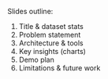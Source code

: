 Slides outline:
1. Title & dataset stats
2. Problem statement
3. Architecture & tools
4. Key insights (charts)
5. Demo plan
6. Limitations & future work
